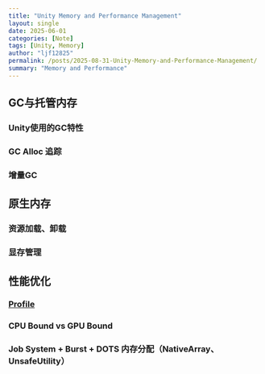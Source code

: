 ```yaml
---
title: "Unity Memory and Performance Management"
layout: single
date: 2025-06-01
categories: [Note]
tags: [Unity, Memory]
author: "ljf12825"
permalink: /posts/2025-08-31-Unity-Memory-and-Performance-Management/
summary: "Memory and Performance"
---
```


## GC与托管内存
### Unity使用的GC特性

### GC Alloc 追踪

### 增量GC

## 原生内存
### 资源加载、卸载

### 显存管理

## 性能优化
### [Profile]({{site.baseurl}}/posts/2025-06-11-Unity-Profiler/)

### CPU Bound vs GPU Bound

### Job System + Burst + DOTS 内存分配（NativeArray、UnsafeUtility）